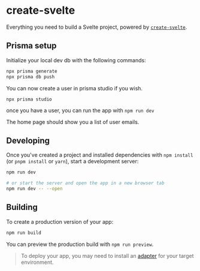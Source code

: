 # create-svelte

Everything you need to build a Svelte project, powered by [`create-svelte`](https://github.com/sveltejs/kit/tree/master/packages/create-svelte).

## Prisma setup
Initialize your local dev db with the following commands:

```bash
npx prisma generate
npx prisma db push
```

You can now create a user in prisma studio if you wish.
```
npx prisma studio
```

once you have a user, you can run the app with `npm run dev`

The home page should show you a list of user emails.
## Developing

Once you've created a project and installed dependencies with `npm install` (or `pnpm install` or `yarn`), start a development server:

```bash
npm run dev

# or start the server and open the app in a new browser tab
npm run dev -- --open
```

## Building

To create a production version of your app:

```bash
npm run build
```

You can preview the production build with `npm run preview`.

> To deploy your app, you may need to install an [adapter](https://kit.svelte.dev/docs/adapters) for your target environment.
